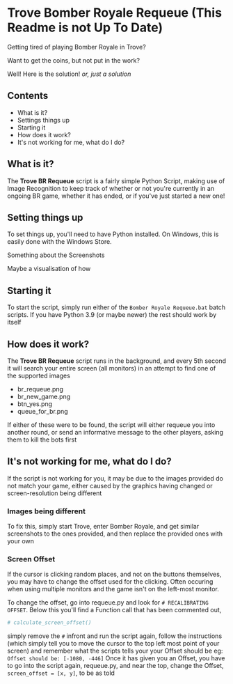 # Trove Bomber Royale Requeue (This Readme is not Up To Date)

Getting tired of playing Bomber Royale in Trove?

Want to get the coins, but not put in the work?

Well! Here is the solution! _or, just a solution_

## Contents

- What is it?
- Settings things up
- Starting it
- How does it work?
- It's not working for me, what do I do?

## What is it?

The **Trove BR Requeue** script is a fairly simple Python Script, making use of Image Recognition to keep track of whether or not you're currently in an ongoing BR game, whether it has ended, or if you've just started a new one!

## Setting things up

To set things up, you'll need to have Python installed. On Windows, this is easily done with the Windows Store.

Something about the Screenshots

Maybe a visualisation of how

## Starting it

To start the script, simply run either of the `Bomber Royale Requeue.bat` batch scripts. If you have Python 3.9 (or maybe newer) the rest should work by itself

## How does it work?

The **Trove BR Requeue** script runs in the background, and every 5th second it will search your entire screen (all monitors) in an attempt to find one of the supported images

- br_requeue.png
- br_new_game.png
- btn_yes.png
- queue_for_br.png

If either of these were to be found, the script will either requeue you into another round, or send an informative message to the other players, asking them to kill the bots first

## It's not working for me, what do I do?

If the script is not working for you, it may be due to the images provided do not match your game, either caused by the graphics having changed or screen-resolution being different

### Images being different

To fix this, simply start Trove, enter Bomber Royale, and get similar screenshots to the ones provided, and then replace the provided ones with your own

### Screen Offset

If the cursor is clicking random places, and not on the buttons themselves, you may have to change the offset used for the clicking. Often occuring when using multiple monitors and the game isn't on the left-most monitor.

To change the offset, go into requeue.py and look for `# RECALIBRATING OFFSET`. Below this you'll find a Function call that has been commented out, 
```py
# calculate_screen_offset()
```
simply remove the `#` infront and run the script again, follow the instructions (which simply tell you to move the cursor to the top left most point of your screen) and remember what the scripts tells your your Offset should be
eg: `Offset should be: [-1080, -446]`
Once it has given you an Offset, you have to go into the script again, requeue.py, and near the top, change the Offset, `screen_offset = [x, y]`, to be as told
